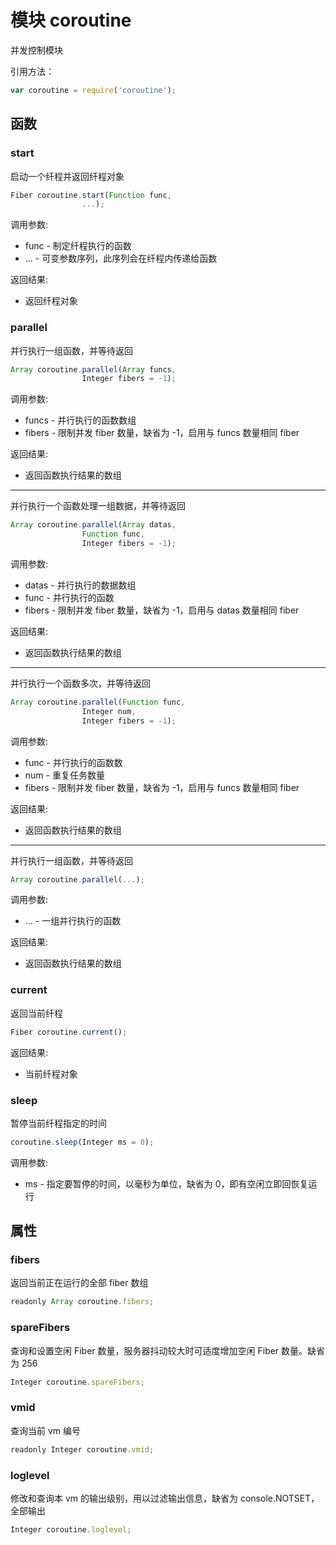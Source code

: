 # 模块 coroutine
并发控制模块

引用方法：
```JavaScript
var coroutine = require('coroutine');
```
## 函数
        
### start
启动一个纤程并返回纤程对象
```JavaScript
Fiber coroutine.start(Function func,
                ...);
```

调用参数:
* func - 制定纤程执行的函数
* ... - 可变参数序列，此序列会在纤程内传递给函数

返回结果:
* 返回纤程对象

### parallel
并行执行一组函数，并等待返回
```JavaScript
Array coroutine.parallel(Array funcs,
                Integer fibers = -1);
```

调用参数:
* funcs - 并行执行的函数数组
* fibers - 限制并发 fiber 数量，缺省为 -1，启用与 funcs 数量相同 fiber

返回结果:
* 返回函数执行结果的数组

--------------------------
并行执行一个函数处理一组数据，并等待返回
```JavaScript
Array coroutine.parallel(Array datas,
                Function func,
                Integer fibers = -1);
```

调用参数:
* datas - 并行执行的数据数组
* func - 并行执行的函数
* fibers - 限制并发 fiber 数量，缺省为 -1，启用与 datas 数量相同 fiber

返回结果:
* 返回函数执行结果的数组

--------------------------
并行执行一个函数多次，并等待返回
```JavaScript
Array coroutine.parallel(Function func,
                Integer num,
                Integer fibers = -1);
```

调用参数:
* func - 并行执行的函数数
* num - 重复任务数量
* fibers - 限制并发 fiber 数量，缺省为 -1，启用与 funcs 数量相同 fiber

返回结果:
* 返回函数执行结果的数组

--------------------------
并行执行一组函数，并等待返回
```JavaScript
Array coroutine.parallel(...);
```

调用参数:
* ... - 一组并行执行的函数

返回结果:
* 返回函数执行结果的数组

### current
返回当前纤程
```JavaScript
Fiber coroutine.current();
```

返回结果:
* 当前纤程对象

### sleep
暂停当前纤程指定的时间
```JavaScript
coroutine.sleep(Integer ms = 0);
```

调用参数:
* ms - 指定要暂停的时间，以毫秒为单位，缺省为 0，即有空闲立即回恢复运行

## 属性
        
### fibers
返回当前正在运行的全部 fiber 数组
```JavaScript
readonly Array coroutine.fibers;
```

### spareFibers
查询和设置空闲 Fiber 数量，服务器抖动较大时可适度增加空闲 Fiber 数量。缺省为 256
```JavaScript
Integer coroutine.spareFibers;
```

### vmid
查询当前 vm 编号
```JavaScript
readonly Integer coroutine.vmid;
```

### loglevel
修改和查询本 vm 的输出级别，用以过滤输出信息，缺省为 console.NOTSET，全部输出
```JavaScript
Integer coroutine.loglevel;
```

